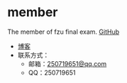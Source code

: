 # member
The member of fzu final exam.
[GitHub](https://github.com/EaaonXu/)
- [博客](https://www.cnblogs.com/Eason-Xu/)
- 联系方式：
    - 邮箱：250719651@qq.com
    - QQ：250719651
